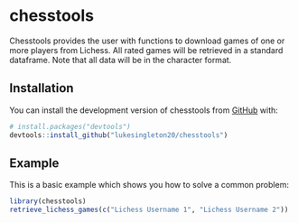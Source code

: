 
<!-- README.md is generated from README.Rmd. Please edit that file -->

# chesstools

<!-- badges: start -->
<!-- badges: end -->

Chesstools provides the user with functions to download games of one or
more players from Lichess. All rated games will be retrieved in a
standard dataframe. Note that all data will be in the character format.

## Installation

You can install the development version of chesstools from
[GitHub](https://github.com/) with:

``` r
# install.packages("devtools")
devtools::install_github("lukesingleton20/chesstools")
```

## Example

This is a basic example which shows you how to solve a common problem:

``` r
library(chesstools)
retrieve_lichess_games(c("Lichess Username 1", "Lichess Username 2"))
```
